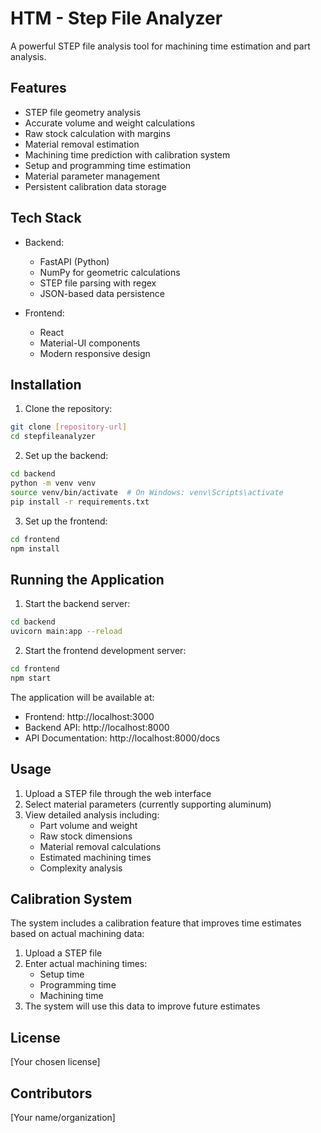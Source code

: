 # HTM - Step File Analyzer

A powerful STEP file analysis tool for machining time estimation and part analysis.

## Features

- STEP file geometry analysis
- Accurate volume and weight calculations
- Raw stock calculation with margins
- Material removal estimation
- Machining time prediction with calibration system
- Setup and programming time estimation
- Material parameter management
- Persistent calibration data storage

## Tech Stack

- Backend:
  - FastAPI (Python)
  - NumPy for geometric calculations
  - STEP file parsing with regex
  - JSON-based data persistence

- Frontend:
  - React
  - Material-UI components
  - Modern responsive design

## Installation

1. Clone the repository:
```bash
git clone [repository-url]
cd stepfileanalyzer
```

2. Set up the backend:
```bash
cd backend
python -m venv venv
source venv/bin/activate  # On Windows: venv\Scripts\activate
pip install -r requirements.txt
```

3. Set up the frontend:
```bash
cd frontend
npm install
```

## Running the Application

1. Start the backend server:
```bash
cd backend
uvicorn main:app --reload
```

2. Start the frontend development server:
```bash
cd frontend
npm start
```

The application will be available at:
- Frontend: http://localhost:3000
- Backend API: http://localhost:8000
- API Documentation: http://localhost:8000/docs

## Usage

1. Upload a STEP file through the web interface
2. Select material parameters (currently supporting aluminum)
3. View detailed analysis including:
   - Part volume and weight
   - Raw stock dimensions
   - Material removal calculations
   - Estimated machining times
   - Complexity analysis

## Calibration System

The system includes a calibration feature that improves time estimates based on actual machining data:

1. Upload a STEP file
2. Enter actual machining times:
   - Setup time
   - Programming time
   - Machining time
3. The system will use this data to improve future estimates

## License

[Your chosen license]

## Contributors

[Your name/organization] 